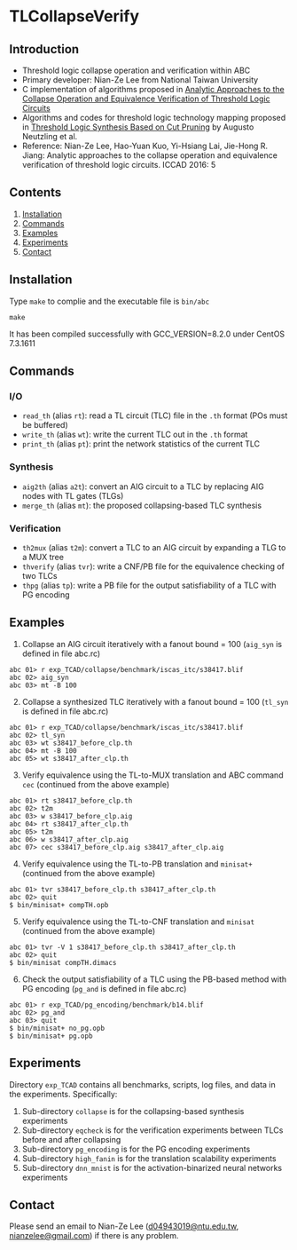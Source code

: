 # TLCollapseVerify
## Introduction
- Threshold logic collapse operation and verification within ABC
- Primary developer: Nian-Ze Lee from National Taiwan University
- C implementation of algorithms proposed in [Analytic Approaches to the Collapse Operation and Equivalence Verification of Threshold Logic Circuits](https://ieeexplore.ieee.org/document/7827582/)
- Algorithms and codes for threshold logic technology mapping proposed in [Threshold Logic Synthesis Based on Cut Pruning](https://ieeexplore.ieee.org/document/7372610/) by Augusto Neutzling et al.
- Reference: Nian-Ze Lee, Hao-Yuan Kuo, Yi-Hsiang Lai, Jie-Hong R. Jiang:
Analytic approaches to the collapse operation and equivalence verification of threshold logic circuits. ICCAD 2016: 5
## Contents
1. [Installation](#installation)
2. [Commands](#commands)
3. [Examples](#examples)
4. [Experiments](#experiments)
5. [Contact](#contact)
## Installation
Type `make` to complie and the executable file is `bin/abc`
```
make
```
It has been compiled successfully with GCC\_VERSION=8.2.0 under CentOS 7.3.1611
## Commands
### I/O
- `read_th` (alias `rt`): read a TL circuit (TLC) file in the `.th` format (POs must be buffered)
- `write_th` (alias `wt`): write the current TLC out in the `.th` format
- `print_th` (alias `pt`): print the network statistics of the current TLC
### Synthesis
- `aig2th` (alias `a2t`): convert an AIG circuit to a TLC by replacing AIG nodes with TL gates (TLGs)
- `merge_th` (alias `mt`): the proposed collapsing-based TLC synthesis
### Verification
- `th2mux` (alias `t2m`): convert a TLC to an AIG circuit by expanding a TLG to a MUX tree
- `thverify` (alias `tvr`): write a CNF/PB file for the equivalence checking of two TLCs
- `thpg` (alias `tp`): write a PB file for the output satisfiability of a TLC with PG encoding
## Examples
1. Collapse an AIG circuit iteratively with a fanout bound = 100 (`aig_syn` is defined in file abc.rc)
```
abc 01> r exp_TCAD/collapse/benchmark/iscas_itc/s38417.blif
abc 02> aig_syn
abc 03> mt -B 100
```
2. Collapse a synthesized TLC iteratively with a fanout bound = 100 (`tl_syn` is defined in file abc.rc)
```
abc 01> r exp_TCAD/collapse/benchmark/iscas_itc/s38417.blif
abc 02> tl_syn
abc 03> wt s38417_before_clp.th
abc 04> mt -B 100
abc 05> wt s38417_after_clp.th
```
3. Verify equivalence using the TL-to-MUX translation and ABC command `cec` (continued from the above example)
```
abc 01> rt s38417_before_clp.th
abc 02> t2m
abc 03> w s38417_before_clp.aig
abc 04> rt s38417_after_clp.th
abc 05> t2m
abc 06> w s38417_after_clp.aig
abc 07> cec s38417_before_clp.aig s38417_after_clp.aig
```
4. Verify equivalence using the TL-to-PB translation and `minisat+` (continued from the above example)
```
abc 01> tvr s38417_before_clp.th s38417_after_clp.th
abc 02> quit
$ bin/minisat+ compTH.opb
```
5. Verify equivalence using the TL-to-CNF translation and `minisat` (continued from the above example)
```
abc 01> tvr -V 1 s38417_before_clp.th s38417_after_clp.th
abc 02> quit
$ bin/minisat compTH.dimacs
```
6. Check the output satisfiability of a TLC using the PB-based method with PG encoding (`pg_and` is defined in file abc.rc)
```
abc 01> r exp_TCAD/pg_encoding/benchmark/b14.blif
abc 02> pg_and
abc 03> quit
$ bin/minisat+ no_pg.opb
$ bin/minisat+ pg.opb
```
## Experiments
Directory `exp_TCAD` contains all benchmarks, scripts, log files, and data in the experiments. Specifically:
1. Sub-directory `collapse` is for the collapsing-based synthesis experiments
2. Sub-directory `eqcheck` is for the verification experiments between TLCs before and after collapsing
3. Sub-directory `pg_encoding` is for the PG encoding experiments
4. Sub-directory `high_fanin` is for the translation scalability experiments
5. Sub-directory `dnn_mnist` is for the activation-binarized neural networks experiments
## Contact
Please send an email to Nian-Ze Lee (d04943019@ntu.edu.tw, nianzelee@gmail.com) if there is any problem.
